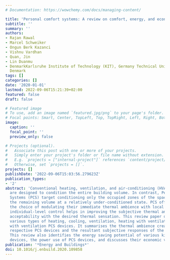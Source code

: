 ```yaml
---
# Documentation: https://wowchemy.com/docs/managing-content/

title: 'Personal comfort systems: A review on comfort, energy, and economics'
subtitle: ''
summary: ''
authors:
- Rajan Rawal
- Marcel Schweiker
- Ongun Berk Kazanci
- Vishnu Vardhan
- Quan, Jin
- Lin Duanmu
- DenmarkKarlsruhe Institute of Technology (KIT), Germany Technical University of
  Denmark
tags: []
categories: []
date: '2020-01-01'
lastmod: 2022-09-06T15:21:39+02:00
featured: false
draft: false

# Featured image
# To use, add an image named `featured.jpg/png` to your page's folder.
# Focal points: Smart, Center, TopLeft, Top, TopRight, Left, Right, BottomLeft, Bottom, BottomRight.
image:
  caption: ''
  focal_point: ''
  preview_only: false

# Projects (optional).
#   Associate this post with one or more of your projects.
#   Simply enter your project's folder or file name without extension.
#   E.g. `projects = ["internal-project"]` references `content/project/deep-learning/index.md`.
#   Otherwise, set `projects = []`.
projects: []
publishDate: '2022-09-06T15:03:56.279623Z'
publication_types:
- '2'
abstract: 'Conventional heating, ventilation, and air-conditioning (HVAC) systems
  are designed to condition the entire building volume. In contrast, Personal Comfort
  Systems (PCS) target conditioning only the occupied zones of the space, while maintaining
  the remaining volume at a relatively under-conditioned state. PCS offer the occupants
  the choice of modulating their immediate thermal ambience with local controls. The
  individual-level control helps in improving the subjective thermal and air quality
  acceptability with the desired thermal sensation. This review paper details on the
  various types of heating, cooling, ventilation, heating with ventilation, and cooling
  with ventilation PCS devices. It summarises the thermal ambience created by the
  respective PCS devices and the resultant subjective responses of the occupants.
  This review also identifies the energy saving potential of various kinds of PCS
  devices, the power use of PCS devices, and discusses their economic viability.  '
publication: '*Energy and Buildings*'
doi: 10.1016/j.enbuild.2020.109858
---
```

